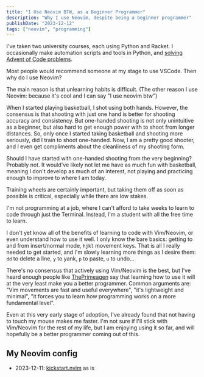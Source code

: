 ```yaml
---
title: "I Use Neovim BTW, as a Beginner Programmer"
description: "Why I use Neovim, despite being a beginner programmer"
publishDate: "2023-12-12"
tags: ["neovim", "programming"]
---
```


I've taken two university courses, each using Python and Racket. I occasionally make automation scripts and tools in Python, and [solving Advent of Code problems](https://github.com/yutatokoi/aoc).

Most people would recommend someone at my stage to use VSCode. Then why do I use Neovim?

The main reason is that unlearning habits is difficult. (The other reason I use Neovim: because it's cool and I can say "I use neovim btw")

When I started playing basketball, I shot using both hands. However, the consensus is that shooting with just one hand is better for shooting accuracy and consistency. But one-handed shooting is not only unintuitive as a beginner, but also hard to get enough power with to shoot from longer distances. So, only once I started taking basketball and shooting more seriously, did I train to shoot one-handed. Now, I am a pretty good shooter, and I even get compliments about the cleanliness of my shooting form.

Should I have started with one-handed shooting from the very beginning? Probably not. It would've likely not let me have as much fun with basketball, meaning I don't develop as much of an interest, not playing and practicing enough to improve to where I am today.

Training wheels are certainly important, but taking them off as soon as possible is critical, especially while there are low stakes.

I'm not programming at a job, where I can't afford to take weeks to learn to code through just the Terminal. Instead, I'm a student with all the free time to learn.

I don't yet know all of the benefits of learning to code with Vim/Neovim, or even understand how to use it well. I only know the bare basics: getting to and from insert/normal mode, `hjkl` movement keys. That is all I really needed to get started, and I'm slowly learning more things as I desire them: `dd` to delete a line, `y` to yank, `p` to paste, `u` to undo...

There's no consensus that actively using Vim/Neovim is the best, but I've heard enough people like [ThePrimeagen](https://www.youtube.com/@ThePrimeTimeagen/featured) say that learning how to use it will at the very least make you a better programmer. Common arguments are: "Vim movements are fast and useful everywhere", "it's lightweight and minimal", "it forces you to learn how programming works on a more fundamental level".

Even at this very early stage of adoption, I've already found that not having to touch my mouse makes me faster. I'm not sure if I'll stick with Vim/Neovim for the rest of my life, but I am enjoying using it so far, and will hopefully be a better programmer coming out of this.

## My Neovim config

- 2023-12-11: [kickstart.nvim](https://github.com/nvim-lua/kickstart.nvim) as is

